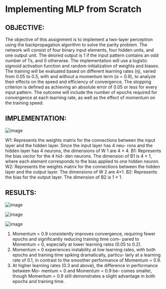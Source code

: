# Implementing MLP from Scratch

## OBJECTIVE:
The objective of this assignment is to implement a two-layer perceptron using the backpropagation algorithm to solve the parity problem. The network will consist of four binary input elements, four hidden units, and one output unit. The desired output is 1 if the input pattern contains an odd number of 1’s, and 0 otherwise. The implementation will use a logistic sigmoid activation function and random initialization of weights and biases. The training will be evaluated based on different learning rates (η), varied from 0.05 to 0.5, with and without a momentum term (α = 0.9), to analyze their effects on the speed and efficiency of convergence. The stopping criterion is defined as achieving an absolute error of 0.05 or less for every input pattern. The outcome will include the number of epochs required for convergence at each learning rate, as well as the effect of momentum on the training speed.

## IMPLEMENTATION:
![image](https://github.com/user-attachments/assets/b61592b2-07b2-4a7f-8e36-2d36d5a7410a)

W1: Represents the weights matrix for the connections between the input layer and the hidden layer. Since the input layer has 4 neu- rons and the hidden layer has 4 neurons, the dimensions of W 1 are 4 × 4.
B1: Represents the bias vector for the 4 hid- den neurons. The dimension of B1 is 4 × 1, where each element corresponds to the bias applied to one hidden neuron.
W2: Represents the weights matrix for the connections between the hidden layer and the output layer. The dimensions of W 2 are 4×1.
B2: Represents the bias for the output layer. The dimension of B2 is 1 × 1.

## RESULTS:
![image](https://github.com/user-attachments/assets/ea7599be-3bff-47ca-9175-3b60c073e26e)

![image](https://github.com/user-attachments/assets/51819acd-7330-46d7-b393-cff73b4151d6)

![image](https://github.com/user-attachments/assets/80125fdb-b168-4ef9-b25e-68c528bd4e54)

1. Momentum = 0.9 consistently improves convergence, requiring fewer epochs and significantly reducing training time com- pared to Momentum = 0, especially at lower learning rates (0.05 to 0.2).
2. Momentum = 0 experiences instability at low learning rates, with both epochs and training time spiking dramatically, particu- larly at a learning rate of 0.1, in contrast to the smoother performance of Momentum = 0.9.
3. At higher learning rates (0.3 and above), the difference in performance between Mo- mentum = 0 and Momentum = 0.9 be- comes smaller, though Momentum = 0.9 still demonstrates a slight advantage in both epochs and training time.



